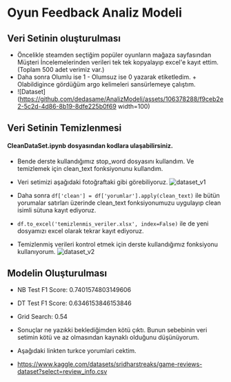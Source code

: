 # Oyun Feedback Analiz Modeli

## Veri Setinin oluşturulması
- Öncelikle steamden seçtiğim popüler oyunların mağaza sayfasından Müşteri İncelemelerinden verileri tek tek kopyalayıp excel'e kayıt ettim. (Toplam 500 adet verimiz var.)
- Daha sonra Olumlu ise 1 - Olumsuz ise 0 yazarak etiketledim. + Olabildigince gördüğüm argo kelimeleri sansürlemeye çalıştım.
- ![Dataset](https://github.com/dedasame/AnalizModeli/assets/106378288/f9ceb2e2-5c2d-4d86-8b19-8dfe225b0f69 width=100)

## Veri Setinin Temizlenmesi
#### CleanDataSet.ipynb dosyasından kodlara ulaşabilirsiniz.

- Bende derste kullandığımız stop_word dosyasını kullandım. Ve temizlemek için clean_text fonksiyonunu kullandım.
- Veri setimizi aşağıdaki fotoğraftaki gibi görebiliyoruz.
![dataset_v1](https://github.com/dedasame/AnalizModeli/assets/106378288/a5f6d8f6-4930-492a-8d65-ec93bb34a29e)

- Daha sonra ``` df['clean'] = df['yorumlar'].apply(clean_text) ``` ile bütün yorumalar satırları üzerinde clean_text fonksiyonumuzu uygulayıp clean isimli sütuna kayıt ediyoruz.
- ``` df.to_excel('temizlenmis_veriler.xlsx', index=False) ``` ile de yeni dosyamızı excel olarak tekrar kayıt ediyoruz.
- Temizlenmiş verileri kontrol etmek için derste kullandığımız fonksiyonu kullanıyorum.
![dataset_v2](https://github.com/dedasame/AnalizModeli/assets/106378288/284109f6-467c-4168-b281-613bb014dbb4)

## Modelin Oluşturulması

- NB Test F1 Score: 0.7401574803149606
- DT Test F1 Score: 0.6346153846153846
- Grid Search: 0.54
- Sonuçlar ne yazıkki beklediğimden kötü çıktı. Bunun sebebinin veri setimin kötü ve az olmasından kaynaklı olduğunu düşünüyorum.

- Aşağıdaki linkten turkce yorumlari cektim.
- https://www.kaggle.com/datasets/sridharstreaks/game-reviews-dataset?select=review_info.csv

